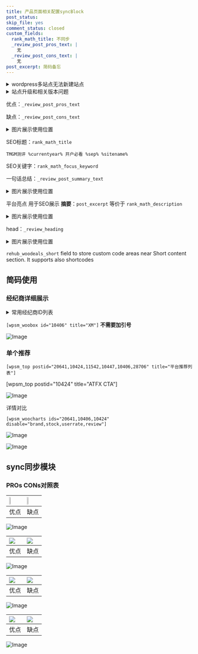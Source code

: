 ```yaml
---
title: 产品页面相关配置syncBlock
post_status: 
skip_file: yes
comment_status: closed
custom_fields:
  rank_math_title: 不同步
  _review_post_pros_text: |
    无
  _review_post_cons_text: |
    无
post_excerpt: 简码备忘
---
```

<details><summary>wordpress多站点无法新建站点</summary>

<li>和报错需要清理cookies一样的原因</li>
<li>wp-config.php里面<code>define( 'SUBDOMAIN_INSTALL', false );//子域名安装</code></li>
<li>新建子站点是用<code>define( 'SUBDOMAIN_INSTALL', true);//子域名安装</code> 完成以后，改成<code>false</code></li>
</details>

<details><summary>站点升级和相关版本问题</summary>

<p>wordpress：5.9.9
woocommerce：7.5.1
出现问题的地方：主题选项里面>><strong>Product layout >>compact style</strong></p>
<p>如何出现没有用过的字段 导致无法保存。先导出配置 然后进行修改，后面再次恢复即可。</p>
<p>出现部分字段无法显示时，需要返回默认布局后，对产品进行保存就好了。</p>
<p></p>
</details>

优点：`_review_post_pros_text`

缺点：`_review_post_cons_text`

<details><summary>图片展示使用位置</summary>

<img src="https://prod-files-secure.s3.us-west-2.amazonaws.com/39ed1227-6d7d-4570-be36-9ccd4a2c4241/f51d3d83-55d4-4bdf-9604-f37ec77ab556/Untitled.png?X-Amz-Algorithm=AWS4-HMAC-SHA256&X-Amz-Content-Sha256=UNSIGNED-PAYLOAD&X-Amz-Credential=ASIAZI2LB466ZFBUW222%2F20250323%2Fus-west-2%2Fs3%2Faws4_request&X-Amz-Date=20250323T165517Z&X-Amz-Expires=3600&X-Amz-Security-Token=IQoJb3JpZ2luX2VjEIH%2F%2F%2F%2F%2F%2F%2F%2F%2F%2FwEaCXVzLXdlc3QtMiJGMEQCIBb18TG8NGftihEQXrwjm9CC%2Fm7s6X4852icl568CoqCAiB%2F2pMZmDy8mc8Sxg9stI%2F3owmhp4jCFnh4r7RRQTZTXSqIBAjZ%2F%2F%2F%2F%2F%2F%2F%2F%2F%2F8BEAAaDDYzNzQyMzE4MzgwNSIMiUHqxdi7liBixLnLKtwDe1EcKEfyQRDlCN11357EcYvRduzrwbTFEgpoSamB6ebWO%2BJ8Pn9oRhui9l4nge4rh8fUv268x9%2BzAaH57J7UXqeRDuWE%2FGlBx3MgFtom2S4RNTsmlnpSiwbEWeBewgFC0mB5IculCzn0QJ7TGdGSQtG8YzetTAAHaJJ04xMsCwwhoSpiP8AsKkp%2Bn3PKJVy6Ss1Vowdte8xeHJ1MxZT7sZzIib%2Bi0IIWG9RrdF%2BmJ06mCMMK64TQUa3PRvY6d2EpTJUuC%2Bwpww3t5LXZV0yAVEfo7gKZwvGggfOH2y0%2F6lw6g8afzQ3fhYzYIS8gBytQ2YMO8oE75zqzzQTyI7XHvNLbMMUQ96u3bqT1%2BDGuxz3w5XyH9dvxGzu6tjVGZfaGZUV3%2BWazaNS3Mu5C8OIt8%2FIaaXCF72RBEtGQSBO%2FRjZ9n7k5e%2BbKAjsFDOgCCJue1k4%2FfUi6ccQuKxR3SsVsymJKTY8wFr%2BVuq34RqPNTmPTGJE%2FTeoHsDYsgoJDZjRUZbGQnNWLO8uhHW9rRM7NzkBO8oQV%2FqOMuUanqomSXt9nPLOWA2VpjW9aEfoCUoX5JVYhOIZqraCf%2Frn7Bsfsq4BaVOnyES0f7DSVZrHAVVChBMsAga25t0PaXdkwv%2BmAvwY6pgHHnZeIKQQACw04Z8uLNH%2BDXLPfiSmze5GJTy9qmv%2F4Xm14o4cr9o6TA%2FpL3HExDpCPhLzAJDPWrMEqVQnfxQoymyWw%2FWCPgGbybY1CZrmNeL%2BReYs%2Fl6p3dinB5NW2Vt0qDg4AWqt4AJVfwrtp0eUejPHDH%2BIJMN482TIOOm00Xc9LOHH30O8rSI0AY1bFCFjcj1AStqJArb%2FSlw6DTcpv7OxA8VNU&X-Amz-Signature=ace428c79ff08abbe518c1d1864b9994f3758b56cca5ba1541156a023980fcdb&X-Amz-SignedHeaders=host&x-id=GetObject" alt="Image">
</details>

SEO标题：`rank_math_title`

`TMGM测评 %currentyear% 开户必看 %sep% %sitename%`

SEO关键字：`rank_math_focus_keyword`

一句话总结：`_review_post_summary_text`

<details><summary>图片展示使用位置</summary>

<img src="https://prod-files-secure.s3.us-west-2.amazonaws.com/39ed1227-6d7d-4570-be36-9ccd4a2c4241/4b96a922-296c-4f4e-8630-d1c870cbce01/Untitled.png?X-Amz-Algorithm=AWS4-HMAC-SHA256&X-Amz-Content-Sha256=UNSIGNED-PAYLOAD&X-Amz-Credential=ASIAZI2LB466WJ5B7ANC%2F20250323%2Fus-west-2%2Fs3%2Faws4_request&X-Amz-Date=20250323T165517Z&X-Amz-Expires=3600&X-Amz-Security-Token=IQoJb3JpZ2luX2VjEHsaCXVzLXdlc3QtMiJHMEUCIQDhwdadd9tz1Sk2K%2FcJlzLKicXuQ3vdBMEhnJWwM8UPDQIgCr5ydAX26pbPEvgFzn16gcz0ZMws%2F94Hgt8S%2B488ls8qiAQI1P%2F%2F%2F%2F%2F%2F%2F%2F%2F%2FARAAGgw2Mzc0MjMxODM4MDUiDHixgZ24Te0mLT%2B3jircA6Xb%2FF50ABmI0V9b85YIAGZIxj%2FYK4Ow2RrQkV5O3xPu04vghplsGkByc3Lf9fgQLahnGiELRTIhGdGo2eLTGiXRIc4wRuwr8LtQ2g5Shsax2S3BQwENw3l1NLh7Mjd5ffj6YoN4YMbYx4ANO0nlQtiLjRZDqFFR7cvh8BPqbT7ZEjO8f9Q1ZSXp5MQCKXccw%2BwZIHS4OfHFmzEkeGfR5Yu%2BXqUvAWW6xQ0Q3E%2Fn3oQcnfoYz2xnh1LczighPoe1hb%2BgtF4KWGgE6DhGizAQGPFcsnvI8kATXaevOnX1aZdQ50I29XUSQU7cMpEaNuItnZT5cEuNBkn07nsIsjJBU%2BawXZEG6vJv8psuKePXG9ryPMRxAP55yx607v0UFIDNlbJ%2FWqGkbBueXfCpLIEW%2BMzqLnu71cn%2BiM7mc3EIzJDiBQXIqFhKmkU%2FZJ9AQU%2BTaWfL6bS%2FjIIOBSBauCh%2FOvuSscy%2BSwjL%2BhpLe1k6JhWBDAGZF57zdur1zkgvJpUNxa8f6P0QkycdEkE3vWedtGzdBLnis13ogqd934Ap84tyR%2B%2B%2FH5jKIFnR4Z%2Ffz65RjlspkI3NUKwYKe8q3CAuJbC7%2Bmuq1V88JsflzvfBEys4C3q0LOahCSxOcO%2B5MIHW%2F74GOqUBgyC9Cs9WbbHYTUd4y7P8c1DN%2BdO47dB1B0xpoSJi%2FV60WoBjqSxdko1QJ8lnQRr9LVPJ2RcjjJU4r2FkwBWmfU7ICpj36mwElmJ%2B3dkCpdACV%2BbtoLYr57CJyFYi0EWJTdgtwEUqywxe8HaAJT%2BEmFeR%2FY4MGWzZjBNcG%2BEuwnjdTB90PTakx%2BNq%2BLjeMtkwa9cvH7LDut26ZbbtEOWk9THuZp9I&X-Amz-Signature=b1d4b94bb4e42dd0381647277eb6c160d461506d32da779f50d76d74af2c4856&X-Amz-SignedHeaders=host&x-id=GetObject" alt="Image">
</details>

平台亮点 用于SEO展示 **摘要**：`post_excerpt`  等价于 `rank_math_description`

<details><summary>图片展示使用位置</summary>

<img src="https://prod-files-secure.s3.us-west-2.amazonaws.com/39ed1227-6d7d-4570-be36-9ccd4a2c4241/1ee11f63-b60a-4dfe-a7a7-d58ff23b5d88/Untitled.png?X-Amz-Algorithm=AWS4-HMAC-SHA256&X-Amz-Content-Sha256=UNSIGNED-PAYLOAD&X-Amz-Credential=ASIAZI2LB4665NFPJ42W%2F20250323%2Fus-west-2%2Fs3%2Faws4_request&X-Amz-Date=20250323T165518Z&X-Amz-Expires=3600&X-Amz-Security-Token=IQoJb3JpZ2luX2VjEIH%2F%2F%2F%2F%2F%2F%2F%2F%2F%2FwEaCXVzLXdlc3QtMiJIMEYCIQC%2BYYBm10pLMXAKuhYKXayvMXtDJ0IezedVTMZ%2F4RgXdgIhANDigcX14YV8Dud5KgvOUtdPmuWM6oZlBjfudqpHZ54YKogECNr%2F%2F%2F%2F%2F%2F%2F%2F%2F%2FwEQABoMNjM3NDIzMTgzODA1IgxIO%2FIHXacbndv3GFgq3AMDzZANvzJBspd2a2D7QipTO51VhzI%2FXYMp114cNT39WEvY4SafcllSGp3BWqK49PcLyacxX5JbTOYA8111S%2F%2FBYYTDayvZLZgc8KcDnkjBx4dJF7MXzm3XPFygCx%2FudCwlILs%2BkPI2fiIZYA%2Fnkr1935iZ7gwiLmlHlSbrTDAEVdR2utzdfL%2BKWwsZrUjuwXY5cnfnV5nPkOLDfvVWMQpXldqDdtPR%2BZON7BjnBt%2FMm7opBwanUVYtbMnZvYxldNUwozeBVfZm0Kd7o%2BgjuTbZl1tFEbRXeL%2BUTjNGVJeS8Y8bw9TWl8nyy1jalY4Sqb02xqMGiYYpW02blZ5JWQEvTkXgkRSNS1kGgM8jL1xUl98qYZq%2FR3xfITeGwMwRsvfoA8SObcxAXMSYumW%2BDpHw68Ga4EqyXXadYQzUGGeyAL%2FB2U5YHKmePsNBX3uc7wJCpB6Z73DrvGgul9zTUstmapOgRWXeyqd24Zq%2FHFZHYMi8utnngJhK4p0PhBd%2F6sgkOAOZiRzAc2KrNDH2XMdtUmU0kFB6h0k9DMEw04ewTb%2BIHarPZJj6Ozhfy1e4noLSBzmRE214aVXajnsUnLyXPCkUjOIHqRZ1%2F4kGhU4E5MsiTUwnbV7374CQcTCw7IC%2FBjqkAcK8Ym5e8To4e%2FdTEv4L8YQ%2BsPTghEXoBwGpA3JlyhI6BiH%2BmAc%2B52uh2bYo5G3%2FaQKp47XEv%2Bquyd3diam3WLcAUwQG2DLJbKWYbVs2DF%2BukgIjwGSA7ZIR2cK6QNuwF5F81LBFzFhdTv66oCc3%2FU8unrdmRlJzMsKG2DLY7lok1%2F5yJd2hFxWYnYcrvNrShqPxOuVb1gHDnyr3%2F6W5lcAHxN0W&X-Amz-Signature=2f5392f368986f22e3888c8fe96fb6c284b1a30a5cecd78177bef710797f75d6&X-Amz-SignedHeaders=host&x-id=GetObject" alt="Image">
<img src="https://prod-files-secure.s3.us-west-2.amazonaws.com/39ed1227-6d7d-4570-be36-9ccd4a2c4241/ad4118b5-78d8-4fbe-801e-3b29b5d99c01/Untitled.png?X-Amz-Algorithm=AWS4-HMAC-SHA256&X-Amz-Content-Sha256=UNSIGNED-PAYLOAD&X-Amz-Credential=ASIAZI2LB4665NFPJ42W%2F20250323%2Fus-west-2%2Fs3%2Faws4_request&X-Amz-Date=20250323T165518Z&X-Amz-Expires=3600&X-Amz-Security-Token=IQoJb3JpZ2luX2VjEIH%2F%2F%2F%2F%2F%2F%2F%2F%2F%2FwEaCXVzLXdlc3QtMiJIMEYCIQC%2BYYBm10pLMXAKuhYKXayvMXtDJ0IezedVTMZ%2F4RgXdgIhANDigcX14YV8Dud5KgvOUtdPmuWM6oZlBjfudqpHZ54YKogECNr%2F%2F%2F%2F%2F%2F%2F%2F%2F%2FwEQABoMNjM3NDIzMTgzODA1IgxIO%2FIHXacbndv3GFgq3AMDzZANvzJBspd2a2D7QipTO51VhzI%2FXYMp114cNT39WEvY4SafcllSGp3BWqK49PcLyacxX5JbTOYA8111S%2F%2FBYYTDayvZLZgc8KcDnkjBx4dJF7MXzm3XPFygCx%2FudCwlILs%2BkPI2fiIZYA%2Fnkr1935iZ7gwiLmlHlSbrTDAEVdR2utzdfL%2BKWwsZrUjuwXY5cnfnV5nPkOLDfvVWMQpXldqDdtPR%2BZON7BjnBt%2FMm7opBwanUVYtbMnZvYxldNUwozeBVfZm0Kd7o%2BgjuTbZl1tFEbRXeL%2BUTjNGVJeS8Y8bw9TWl8nyy1jalY4Sqb02xqMGiYYpW02blZ5JWQEvTkXgkRSNS1kGgM8jL1xUl98qYZq%2FR3xfITeGwMwRsvfoA8SObcxAXMSYumW%2BDpHw68Ga4EqyXXadYQzUGGeyAL%2FB2U5YHKmePsNBX3uc7wJCpB6Z73DrvGgul9zTUstmapOgRWXeyqd24Zq%2FHFZHYMi8utnngJhK4p0PhBd%2F6sgkOAOZiRzAc2KrNDH2XMdtUmU0kFB6h0k9DMEw04ewTb%2BIHarPZJj6Ozhfy1e4noLSBzmRE214aVXajnsUnLyXPCkUjOIHqRZ1%2F4kGhU4E5MsiTUwnbV7374CQcTCw7IC%2FBjqkAcK8Ym5e8To4e%2FdTEv4L8YQ%2BsPTghEXoBwGpA3JlyhI6BiH%2BmAc%2B52uh2bYo5G3%2FaQKp47XEv%2Bquyd3diam3WLcAUwQG2DLJbKWYbVs2DF%2BukgIjwGSA7ZIR2cK6QNuwF5F81LBFzFhdTv66oCc3%2FU8unrdmRlJzMsKG2DLY7lok1%2F5yJd2hFxWYnYcrvNrShqPxOuVb1gHDnyr3%2F6W5lcAHxN0W&X-Amz-Signature=a5eb80ac5ed157c449f0c1c9411cc2f668ed6f9d94316693275aa643097ac486&X-Amz-SignedHeaders=host&x-id=GetObject" alt="Image">
<img src="https://prod-files-secure.s3.us-west-2.amazonaws.com/39ed1227-6d7d-4570-be36-9ccd4a2c4241/a38cf7c9-a79c-4b64-9e94-13589fe0758b/Untitled.png?X-Amz-Algorithm=AWS4-HMAC-SHA256&X-Amz-Content-Sha256=UNSIGNED-PAYLOAD&X-Amz-Credential=ASIAZI2LB4665NFPJ42W%2F20250323%2Fus-west-2%2Fs3%2Faws4_request&X-Amz-Date=20250323T165518Z&X-Amz-Expires=3600&X-Amz-Security-Token=IQoJb3JpZ2luX2VjEIH%2F%2F%2F%2F%2F%2F%2F%2F%2F%2FwEaCXVzLXdlc3QtMiJIMEYCIQC%2BYYBm10pLMXAKuhYKXayvMXtDJ0IezedVTMZ%2F4RgXdgIhANDigcX14YV8Dud5KgvOUtdPmuWM6oZlBjfudqpHZ54YKogECNr%2F%2F%2F%2F%2F%2F%2F%2F%2F%2FwEQABoMNjM3NDIzMTgzODA1IgxIO%2FIHXacbndv3GFgq3AMDzZANvzJBspd2a2D7QipTO51VhzI%2FXYMp114cNT39WEvY4SafcllSGp3BWqK49PcLyacxX5JbTOYA8111S%2F%2FBYYTDayvZLZgc8KcDnkjBx4dJF7MXzm3XPFygCx%2FudCwlILs%2BkPI2fiIZYA%2Fnkr1935iZ7gwiLmlHlSbrTDAEVdR2utzdfL%2BKWwsZrUjuwXY5cnfnV5nPkOLDfvVWMQpXldqDdtPR%2BZON7BjnBt%2FMm7opBwanUVYtbMnZvYxldNUwozeBVfZm0Kd7o%2BgjuTbZl1tFEbRXeL%2BUTjNGVJeS8Y8bw9TWl8nyy1jalY4Sqb02xqMGiYYpW02blZ5JWQEvTkXgkRSNS1kGgM8jL1xUl98qYZq%2FR3xfITeGwMwRsvfoA8SObcxAXMSYumW%2BDpHw68Ga4EqyXXadYQzUGGeyAL%2FB2U5YHKmePsNBX3uc7wJCpB6Z73DrvGgul9zTUstmapOgRWXeyqd24Zq%2FHFZHYMi8utnngJhK4p0PhBd%2F6sgkOAOZiRzAc2KrNDH2XMdtUmU0kFB6h0k9DMEw04ewTb%2BIHarPZJj6Ozhfy1e4noLSBzmRE214aVXajnsUnLyXPCkUjOIHqRZ1%2F4kGhU4E5MsiTUwnbV7374CQcTCw7IC%2FBjqkAcK8Ym5e8To4e%2FdTEv4L8YQ%2BsPTghEXoBwGpA3JlyhI6BiH%2BmAc%2B52uh2bYo5G3%2FaQKp47XEv%2Bquyd3diam3WLcAUwQG2DLJbKWYbVs2DF%2BukgIjwGSA7ZIR2cK6QNuwF5F81LBFzFhdTv66oCc3%2FU8unrdmRlJzMsKG2DLY7lok1%2F5yJd2hFxWYnYcrvNrShqPxOuVb1gHDnyr3%2F6W5lcAHxN0W&X-Amz-Signature=758a04b3ed9ab58b0e9c56057223dc54622501b049478d966b0bab0caa3c54ec&X-Amz-SignedHeaders=host&x-id=GetObject" alt="Image">
<img src="https://prod-files-secure.s3.us-west-2.amazonaws.com/39ed1227-6d7d-4570-be36-9ccd4a2c4241/7da6fc1e-d2ac-42ae-8c75-cb5749aa18f6/Untitled.png?X-Amz-Algorithm=AWS4-HMAC-SHA256&X-Amz-Content-Sha256=UNSIGNED-PAYLOAD&X-Amz-Credential=ASIAZI2LB4665NFPJ42W%2F20250323%2Fus-west-2%2Fs3%2Faws4_request&X-Amz-Date=20250323T165518Z&X-Amz-Expires=3600&X-Amz-Security-Token=IQoJb3JpZ2luX2VjEIH%2F%2F%2F%2F%2F%2F%2F%2F%2F%2FwEaCXVzLXdlc3QtMiJIMEYCIQC%2BYYBm10pLMXAKuhYKXayvMXtDJ0IezedVTMZ%2F4RgXdgIhANDigcX14YV8Dud5KgvOUtdPmuWM6oZlBjfudqpHZ54YKogECNr%2F%2F%2F%2F%2F%2F%2F%2F%2F%2FwEQABoMNjM3NDIzMTgzODA1IgxIO%2FIHXacbndv3GFgq3AMDzZANvzJBspd2a2D7QipTO51VhzI%2FXYMp114cNT39WEvY4SafcllSGp3BWqK49PcLyacxX5JbTOYA8111S%2F%2FBYYTDayvZLZgc8KcDnkjBx4dJF7MXzm3XPFygCx%2FudCwlILs%2BkPI2fiIZYA%2Fnkr1935iZ7gwiLmlHlSbrTDAEVdR2utzdfL%2BKWwsZrUjuwXY5cnfnV5nPkOLDfvVWMQpXldqDdtPR%2BZON7BjnBt%2FMm7opBwanUVYtbMnZvYxldNUwozeBVfZm0Kd7o%2BgjuTbZl1tFEbRXeL%2BUTjNGVJeS8Y8bw9TWl8nyy1jalY4Sqb02xqMGiYYpW02blZ5JWQEvTkXgkRSNS1kGgM8jL1xUl98qYZq%2FR3xfITeGwMwRsvfoA8SObcxAXMSYumW%2BDpHw68Ga4EqyXXadYQzUGGeyAL%2FB2U5YHKmePsNBX3uc7wJCpB6Z73DrvGgul9zTUstmapOgRWXeyqd24Zq%2FHFZHYMi8utnngJhK4p0PhBd%2F6sgkOAOZiRzAc2KrNDH2XMdtUmU0kFB6h0k9DMEw04ewTb%2BIHarPZJj6Ozhfy1e4noLSBzmRE214aVXajnsUnLyXPCkUjOIHqRZ1%2F4kGhU4E5MsiTUwnbV7374CQcTCw7IC%2FBjqkAcK8Ym5e8To4e%2FdTEv4L8YQ%2BsPTghEXoBwGpA3JlyhI6BiH%2BmAc%2B52uh2bYo5G3%2FaQKp47XEv%2Bquyd3diam3WLcAUwQG2DLJbKWYbVs2DF%2BukgIjwGSA7ZIR2cK6QNuwF5F81LBFzFhdTv66oCc3%2FU8unrdmRlJzMsKG2DLY7lok1%2F5yJd2hFxWYnYcrvNrShqPxOuVb1gHDnyr3%2F6W5lcAHxN0W&X-Amz-Signature=6310404035881a66554cb0e294d4d72bf5d1170be40e0716ce34fdd52a8fa66c&X-Amz-SignedHeaders=host&x-id=GetObject" alt="Image">
<img src="https://prod-files-secure.s3.us-west-2.amazonaws.com/39ed1227-6d7d-4570-be36-9ccd4a2c4241/7e97f40a-eaee-47f5-b2f9-475f96808fa7/Untitled.png?X-Amz-Algorithm=AWS4-HMAC-SHA256&X-Amz-Content-Sha256=UNSIGNED-PAYLOAD&X-Amz-Credential=ASIAZI2LB4665NFPJ42W%2F20250323%2Fus-west-2%2Fs3%2Faws4_request&X-Amz-Date=20250323T165518Z&X-Amz-Expires=3600&X-Amz-Security-Token=IQoJb3JpZ2luX2VjEIH%2F%2F%2F%2F%2F%2F%2F%2F%2F%2FwEaCXVzLXdlc3QtMiJIMEYCIQC%2BYYBm10pLMXAKuhYKXayvMXtDJ0IezedVTMZ%2F4RgXdgIhANDigcX14YV8Dud5KgvOUtdPmuWM6oZlBjfudqpHZ54YKogECNr%2F%2F%2F%2F%2F%2F%2F%2F%2F%2FwEQABoMNjM3NDIzMTgzODA1IgxIO%2FIHXacbndv3GFgq3AMDzZANvzJBspd2a2D7QipTO51VhzI%2FXYMp114cNT39WEvY4SafcllSGp3BWqK49PcLyacxX5JbTOYA8111S%2F%2FBYYTDayvZLZgc8KcDnkjBx4dJF7MXzm3XPFygCx%2FudCwlILs%2BkPI2fiIZYA%2Fnkr1935iZ7gwiLmlHlSbrTDAEVdR2utzdfL%2BKWwsZrUjuwXY5cnfnV5nPkOLDfvVWMQpXldqDdtPR%2BZON7BjnBt%2FMm7opBwanUVYtbMnZvYxldNUwozeBVfZm0Kd7o%2BgjuTbZl1tFEbRXeL%2BUTjNGVJeS8Y8bw9TWl8nyy1jalY4Sqb02xqMGiYYpW02blZ5JWQEvTkXgkRSNS1kGgM8jL1xUl98qYZq%2FR3xfITeGwMwRsvfoA8SObcxAXMSYumW%2BDpHw68Ga4EqyXXadYQzUGGeyAL%2FB2U5YHKmePsNBX3uc7wJCpB6Z73DrvGgul9zTUstmapOgRWXeyqd24Zq%2FHFZHYMi8utnngJhK4p0PhBd%2F6sgkOAOZiRzAc2KrNDH2XMdtUmU0kFB6h0k9DMEw04ewTb%2BIHarPZJj6Ozhfy1e4noLSBzmRE214aVXajnsUnLyXPCkUjOIHqRZ1%2F4kGhU4E5MsiTUwnbV7374CQcTCw7IC%2FBjqkAcK8Ym5e8To4e%2FdTEv4L8YQ%2BsPTghEXoBwGpA3JlyhI6BiH%2BmAc%2B52uh2bYo5G3%2FaQKp47XEv%2Bquyd3diam3WLcAUwQG2DLJbKWYbVs2DF%2BukgIjwGSA7ZIR2cK6QNuwF5F81LBFzFhdTv66oCc3%2FU8unrdmRlJzMsKG2DLY7lok1%2F5yJd2hFxWYnYcrvNrShqPxOuVb1gHDnyr3%2F6W5lcAHxN0W&X-Amz-Signature=d70d50375ee4f722ec71cb4254027848c758005a65e9c8f619778a47b2b6d044&X-Amz-SignedHeaders=host&x-id=GetObject" alt="Image">
</details>

head：`_review_heading`

<details><summary>图片展示使用位置</summary>

<img src="https://prod-files-secure.s3.us-west-2.amazonaws.com/39ed1227-6d7d-4570-be36-9ccd4a2c4241/3a4650ad-9887-415c-889a-edd51fa54f27/Untitled.png?X-Amz-Algorithm=AWS4-HMAC-SHA256&X-Amz-Content-Sha256=UNSIGNED-PAYLOAD&X-Amz-Credential=ASIAZI2LB46656NWIDDC%2F20250323%2Fus-west-2%2Fs3%2Faws4_request&X-Amz-Date=20250323T165518Z&X-Amz-Expires=3600&X-Amz-Security-Token=IQoJb3JpZ2luX2VjEIH%2F%2F%2F%2F%2F%2F%2F%2F%2F%2FwEaCXVzLXdlc3QtMiJGMEQCIFdjf%2B1%2B9o0Uayn2WF5JnqCgH7%2FOADROK49rBbA6sUzLAiB5HU9bvqYqz2DQeM3w9RuraAqh2rXgoeabwjKe9y8xBSqIBAjZ%2F%2F%2F%2F%2F%2F%2F%2F%2F%2F8BEAAaDDYzNzQyMzE4MzgwNSIM8itDSKWVe48Xj%2FI8KtwDIntcp1X5IcPF5BlYm195j91jO3xbzx0q3dOyW7QnCznSaNy9WpJdcdU43d7KJhKAFkbGXnSytQWviICAz43uHRhjeifQco%2FD%2FBWq9Ur%2FZ8eEm3P3aBTfbWoZujB4FCMVe%2FGaVuuR5lvjaaZWzE8jCY2wJeT4BR7dz1WEcd4RnVSfrOm2fy9ut0wQPSis28EzFFKtLQrxpQdT9GLqOoMj3iLV520uYtNTJ99U71mG%2FNpg4RmXalt%2B9ynK8mGUaZxAe1E1nDJmNANk9blZAP26Qx3oQKQWmlXHJJ7MI9Z5RZ5K58PPnIcsHLxF9p9I6NNPhTWzJHTQ6gS6n13rqktl1vlsh49DqTzjL5hyj0c%2FCE8RUb6j7mausNSJvH7Sj2d%2BHHErv2g5wbQoo500gBcic9bTkfnrgSML%2FThQ95fkjZTCIO2Y4QfWy1r5N8n5YyfTKdOV7d8U2PZhoY7kKRvbzuRDrRJ4E49G9QPNp3040Lzy94muRBGZ9Iy1uvoov2KSIiQFpwiqmA0mOl62%2F7yH4aOTQMQBp7eCrzXw%2FcZDPPMcSNIl0aJN2HWHZzEkTDXWj5TG%2FkxZAzZfAswqt8vcYhVXOhRqQ8N%2BmhpBVGJsgga8Qd0Bqk9o5hX%2Bwrswr%2BqAvwY6pgF4tJas52SWgSteUrvIOw%2BbKyAgzn%2FqVTguyEIXYQ6qRXKEmtvRH%2BckSguPxs7gX0eoW9RFls37Joqv8QIvEYLeaV7MBaOx47TQtep7fFSD4Wp65PjeocrZ%2BLhRGKbqaksyL4Tpccn19JB6GcrBnrgdYvUbaSahwSZfiYZrUYvAaR0Gmx%2Bark4hDfGccqjGFILCLd10nLz%2FYUWM7KpTdY9YIJn8av2c&X-Amz-Signature=3b6926ce12d880efbc45ca4aad01ef9e51aca4537be82e0199a5482d70c1de04&X-Amz-SignedHeaders=host&x-id=GetObject" alt="Image">
</details>

`rehub_woodeals_short`	field to store custom code areas near Short content section. It supports also shortcodes



## 简码使用

### 经纪商详细展示

<details><summary>常用经纪商ID列表</summary>

<pre><code class="php">嘉盛 ===> 20641  [wpsm_woobox id="20641" title="嘉盛"]
易信easymarkets ===> 11542  [wpsm_woobox id="11542" title="易信easymarkets"]
ATFX外汇 ===> 10424  [wpsm_woobox id="10424" title="ATFX"]
XM ===> 10406  [wpsm_woobox id="10406" title="XM"]
TMGM ===> 29622  [wpsm_woobox id="29622" title="TMGM"]
HYCM ===> 10447  [wpsm_woobox id="10447" title="HYCM"]
fpmarkets澳福外汇 ===> 20639  [wpsm_woobox id="20639" title="fpmarkets澳福外汇"]</code></pre>
</details>

`[wpsm_woobox id="10406" title="XM"]` **不需要加引号**

![Image](https://prod-files-secure.s3.us-west-2.amazonaws.com/39ed1227-6d7d-4570-be36-9ccd4a2c4241/4f898f9d-0fa7-4e43-acd3-ac6bc7be575a/Untitled.png?X-Amz-Algorithm=AWS4-HMAC-SHA256&X-Amz-Content-Sha256=UNSIGNED-PAYLOAD&X-Amz-Credential=ASIAZI2LB466XQ2W5BRJ%2F20250323%2Fus-west-2%2Fs3%2Faws4_request&X-Amz-Date=20250323T165516Z&X-Amz-Expires=3600&X-Amz-Security-Token=IQoJb3JpZ2luX2VjEID%2F%2F%2F%2F%2F%2F%2F%2F%2F%2FwEaCXVzLXdlc3QtMiJGMEQCIBlDmguAse60PCNytUOb25kbxBMSMO7oplStkU%2BIi4CAAiBUW0WO1UDHBErwnjdeAw0Zk6bX6AY6wrzpFSlvO8%2Bb%2FCqIBAjZ%2F%2F%2F%2F%2F%2F%2F%2F%2F%2F8BEAAaDDYzNzQyMzE4MzgwNSIM8Eff15uC9wAtSV28KtwDWxv4f7dSZkqFiQ6iaSYXmOfDZNflZr9v7OEYUE6Hh0RU2CuHBAlFRZmWgx1I8Xk%2FR30BYg7C3RBqN2hi9rt5zu5h2MdtKSo1eLuI7IGZ1bWlwL7TWgdVlCdwRGayFZK7AD06XObzpG0N43fYaquaU1%2FknQui0cjOwCMoEepZeOCtbHH0RgH7a1YBhn2%2BmuNPLqCsBZqycya8haFfbT0EN0pSYDeCKInDaLMY3I1e%2FWgx4%2BDpGyosC2jomrqUUjdkX36%2Bn5FyOtbgRgD5nWr3D%2F4YaFQOAokZ%2FeTiWgeyTuJuoW5a%2FdH%2BuW9Xzehjmcj4rdcQZh5PNCC7hXuwNG1IfF0Y6te4LSTu8LJwBrKVoTfst2%2BheFHhp%2FgMHpQ0G%2BzJ%2FTmCOxnYiGLHmShgCbpN7ZzoCOVpSVQnXGAD80DLOknhKyNVnYu8YLVaJx1kCqWc2imVeXlRqS0ZjdRQBP9aEnkwNMQ9Obb3a8VEKldvfBw82xNd2GYTxrcotzqJd5M%2FtbPBfggs7rK1hNfLfy1F%2FmdwNzJhi4Eu%2Bb8w%2BFL0rXIEsbUH%2FxWudANdIBQkBpaC%2FtyXvWmJdS696u7qgVcRIAebTTtnfhuTIed9N8aVd5hvDPbdOW3U4rn3Bf0whOeAvwY6pgGjOn80VmOEz3VROg9WUIZgFpfsdzweNuwDqCChQRKXA3x73mHx7%2FGreLNsupjSnkUnS5nB4O7dZ2QQAj58d%2Fy5wueYNXFeyPQ4lKB%2FoanLNh8Mgg8%2BeeKqsQdGa0zlNMobWVj3IW%2FxLLV4ZWrUCFHvdVnmSpLmjob5Lnff2zUeybTzF0k55d17o65crj33A4Lw8Ojv4L2Lw4NJEOvluYcbCQdWVz59&X-Amz-Signature=3d54266dadf21be6d0f66460e0397ba6f5140ba3fe9dcfa51aa9f3fd9102d3e4&X-Amz-SignedHeaders=host&x-id=GetObject)

### 单个推荐
`[wpsm_top postid="20641,10424,11542,10447,10406,28706" title="平台推荐列表"]`

[wpsm_top postid="10424" title="ATFX CTA"]

![Image](https://prod-files-secure.s3.us-west-2.amazonaws.com/39ed1227-6d7d-4570-be36-9ccd4a2c4241/5ac620dc-51a8-48b6-b55d-91f47299193c/Untitled.png?X-Amz-Algorithm=AWS4-HMAC-SHA256&X-Amz-Content-Sha256=UNSIGNED-PAYLOAD&X-Amz-Credential=ASIAZI2LB466XQ2W5BRJ%2F20250323%2Fus-west-2%2Fs3%2Faws4_request&X-Amz-Date=20250323T165516Z&X-Amz-Expires=3600&X-Amz-Security-Token=IQoJb3JpZ2luX2VjEID%2F%2F%2F%2F%2F%2F%2F%2F%2F%2FwEaCXVzLXdlc3QtMiJGMEQCIBlDmguAse60PCNytUOb25kbxBMSMO7oplStkU%2BIi4CAAiBUW0WO1UDHBErwnjdeAw0Zk6bX6AY6wrzpFSlvO8%2Bb%2FCqIBAjZ%2F%2F%2F%2F%2F%2F%2F%2F%2F%2F8BEAAaDDYzNzQyMzE4MzgwNSIM8Eff15uC9wAtSV28KtwDWxv4f7dSZkqFiQ6iaSYXmOfDZNflZr9v7OEYUE6Hh0RU2CuHBAlFRZmWgx1I8Xk%2FR30BYg7C3RBqN2hi9rt5zu5h2MdtKSo1eLuI7IGZ1bWlwL7TWgdVlCdwRGayFZK7AD06XObzpG0N43fYaquaU1%2FknQui0cjOwCMoEepZeOCtbHH0RgH7a1YBhn2%2BmuNPLqCsBZqycya8haFfbT0EN0pSYDeCKInDaLMY3I1e%2FWgx4%2BDpGyosC2jomrqUUjdkX36%2Bn5FyOtbgRgD5nWr3D%2F4YaFQOAokZ%2FeTiWgeyTuJuoW5a%2FdH%2BuW9Xzehjmcj4rdcQZh5PNCC7hXuwNG1IfF0Y6te4LSTu8LJwBrKVoTfst2%2BheFHhp%2FgMHpQ0G%2BzJ%2FTmCOxnYiGLHmShgCbpN7ZzoCOVpSVQnXGAD80DLOknhKyNVnYu8YLVaJx1kCqWc2imVeXlRqS0ZjdRQBP9aEnkwNMQ9Obb3a8VEKldvfBw82xNd2GYTxrcotzqJd5M%2FtbPBfggs7rK1hNfLfy1F%2FmdwNzJhi4Eu%2Bb8w%2BFL0rXIEsbUH%2FxWudANdIBQkBpaC%2FtyXvWmJdS696u7qgVcRIAebTTtnfhuTIed9N8aVd5hvDPbdOW3U4rn3Bf0whOeAvwY6pgGjOn80VmOEz3VROg9WUIZgFpfsdzweNuwDqCChQRKXA3x73mHx7%2FGreLNsupjSnkUnS5nB4O7dZ2QQAj58d%2Fy5wueYNXFeyPQ4lKB%2FoanLNh8Mgg8%2BeeKqsQdGa0zlNMobWVj3IW%2FxLLV4ZWrUCFHvdVnmSpLmjob5Lnff2zUeybTzF0k55d17o65crj33A4Lw8Ojv4L2Lw4NJEOvluYcbCQdWVz59&X-Amz-Signature=affe2a7d46c0d330e3af45f10c4ac6acff0ff18079f83349e74abbd921db6876&X-Amz-SignedHeaders=host&x-id=GetObject)

详情对比

`[wpsm_woocharts ids="20641,10406,10424" disable="brand,stock,userrate,review"]`

![Image](https://prod-files-secure.s3.us-west-2.amazonaws.com/39ed1227-6d7d-4570-be36-9ccd4a2c4241/bf3ba45f-b9f3-4295-8aef-b4a495fd25f4/Untitled.png?X-Amz-Algorithm=AWS4-HMAC-SHA256&X-Amz-Content-Sha256=UNSIGNED-PAYLOAD&X-Amz-Credential=ASIAZI2LB466XQ2W5BRJ%2F20250323%2Fus-west-2%2Fs3%2Faws4_request&X-Amz-Date=20250323T165516Z&X-Amz-Expires=3600&X-Amz-Security-Token=IQoJb3JpZ2luX2VjEID%2F%2F%2F%2F%2F%2F%2F%2F%2F%2FwEaCXVzLXdlc3QtMiJGMEQCIBlDmguAse60PCNytUOb25kbxBMSMO7oplStkU%2BIi4CAAiBUW0WO1UDHBErwnjdeAw0Zk6bX6AY6wrzpFSlvO8%2Bb%2FCqIBAjZ%2F%2F%2F%2F%2F%2F%2F%2F%2F%2F8BEAAaDDYzNzQyMzE4MzgwNSIM8Eff15uC9wAtSV28KtwDWxv4f7dSZkqFiQ6iaSYXmOfDZNflZr9v7OEYUE6Hh0RU2CuHBAlFRZmWgx1I8Xk%2FR30BYg7C3RBqN2hi9rt5zu5h2MdtKSo1eLuI7IGZ1bWlwL7TWgdVlCdwRGayFZK7AD06XObzpG0N43fYaquaU1%2FknQui0cjOwCMoEepZeOCtbHH0RgH7a1YBhn2%2BmuNPLqCsBZqycya8haFfbT0EN0pSYDeCKInDaLMY3I1e%2FWgx4%2BDpGyosC2jomrqUUjdkX36%2Bn5FyOtbgRgD5nWr3D%2F4YaFQOAokZ%2FeTiWgeyTuJuoW5a%2FdH%2BuW9Xzehjmcj4rdcQZh5PNCC7hXuwNG1IfF0Y6te4LSTu8LJwBrKVoTfst2%2BheFHhp%2FgMHpQ0G%2BzJ%2FTmCOxnYiGLHmShgCbpN7ZzoCOVpSVQnXGAD80DLOknhKyNVnYu8YLVaJx1kCqWc2imVeXlRqS0ZjdRQBP9aEnkwNMQ9Obb3a8VEKldvfBw82xNd2GYTxrcotzqJd5M%2FtbPBfggs7rK1hNfLfy1F%2FmdwNzJhi4Eu%2Bb8w%2BFL0rXIEsbUH%2FxWudANdIBQkBpaC%2FtyXvWmJdS696u7qgVcRIAebTTtnfhuTIed9N8aVd5hvDPbdOW3U4rn3Bf0whOeAvwY6pgGjOn80VmOEz3VROg9WUIZgFpfsdzweNuwDqCChQRKXA3x73mHx7%2FGreLNsupjSnkUnS5nB4O7dZ2QQAj58d%2Fy5wueYNXFeyPQ4lKB%2FoanLNh8Mgg8%2BeeKqsQdGa0zlNMobWVj3IW%2FxLLV4ZWrUCFHvdVnmSpLmjob5Lnff2zUeybTzF0k55d17o65crj33A4Lw8Ojv4L2Lw4NJEOvluYcbCQdWVz59&X-Amz-Signature=2c5cb8f1765a36e21e99140eb88e2315980caa878f3e24a9be75e544f1f839c5&X-Amz-SignedHeaders=host&x-id=GetObject)

![Image](https://prod-files-secure.s3.us-west-2.amazonaws.com/39ed1227-6d7d-4570-be36-9ccd4a2c4241/30bc56ef-f383-4b48-9768-2ebc9e436ec0/Untitled.png?X-Amz-Algorithm=AWS4-HMAC-SHA256&X-Amz-Content-Sha256=UNSIGNED-PAYLOAD&X-Amz-Credential=ASIAZI2LB466XQ2W5BRJ%2F20250323%2Fus-west-2%2Fs3%2Faws4_request&X-Amz-Date=20250323T165516Z&X-Amz-Expires=3600&X-Amz-Security-Token=IQoJb3JpZ2luX2VjEID%2F%2F%2F%2F%2F%2F%2F%2F%2F%2FwEaCXVzLXdlc3QtMiJGMEQCIBlDmguAse60PCNytUOb25kbxBMSMO7oplStkU%2BIi4CAAiBUW0WO1UDHBErwnjdeAw0Zk6bX6AY6wrzpFSlvO8%2Bb%2FCqIBAjZ%2F%2F%2F%2F%2F%2F%2F%2F%2F%2F8BEAAaDDYzNzQyMzE4MzgwNSIM8Eff15uC9wAtSV28KtwDWxv4f7dSZkqFiQ6iaSYXmOfDZNflZr9v7OEYUE6Hh0RU2CuHBAlFRZmWgx1I8Xk%2FR30BYg7C3RBqN2hi9rt5zu5h2MdtKSo1eLuI7IGZ1bWlwL7TWgdVlCdwRGayFZK7AD06XObzpG0N43fYaquaU1%2FknQui0cjOwCMoEepZeOCtbHH0RgH7a1YBhn2%2BmuNPLqCsBZqycya8haFfbT0EN0pSYDeCKInDaLMY3I1e%2FWgx4%2BDpGyosC2jomrqUUjdkX36%2Bn5FyOtbgRgD5nWr3D%2F4YaFQOAokZ%2FeTiWgeyTuJuoW5a%2FdH%2BuW9Xzehjmcj4rdcQZh5PNCC7hXuwNG1IfF0Y6te4LSTu8LJwBrKVoTfst2%2BheFHhp%2FgMHpQ0G%2BzJ%2FTmCOxnYiGLHmShgCbpN7ZzoCOVpSVQnXGAD80DLOknhKyNVnYu8YLVaJx1kCqWc2imVeXlRqS0ZjdRQBP9aEnkwNMQ9Obb3a8VEKldvfBw82xNd2GYTxrcotzqJd5M%2FtbPBfggs7rK1hNfLfy1F%2FmdwNzJhi4Eu%2Bb8w%2BFL0rXIEsbUH%2FxWudANdIBQkBpaC%2FtyXvWmJdS696u7qgVcRIAebTTtnfhuTIed9N8aVd5hvDPbdOW3U4rn3Bf0whOeAvwY6pgGjOn80VmOEz3VROg9WUIZgFpfsdzweNuwDqCChQRKXA3x73mHx7%2FGreLNsupjSnkUnS5nB4O7dZ2QQAj58d%2Fy5wueYNXFeyPQ4lKB%2FoanLNh8Mgg8%2BeeKqsQdGa0zlNMobWVj3IW%2FxLLV4ZWrUCFHvdVnmSpLmjob5Lnff2zUeybTzF0k55d17o65crj33A4Lw8Ojv4L2Lw4NJEOvluYcbCQdWVz59&X-Amz-Signature=172026cb00095ba8b23e07fa2fb4fc8691795f257a49e69c6e1db02d3ac12011&X-Amz-SignedHeaders=host&x-id=GetObject)

## sync同步模块

### PROs CONs对照表

| <img src="https://cdn.ifttt.fun/gh/jarlin8/OSS@main/icons/customize/pros.svg" height="auto" width="37.3%"> | <img src="https://cdn.ifttt.fun/gh/jarlin8/OSS@main/icons/customize/cons.svg" height="auto" width="28.8%"> |
| :--- | :--- |
| 优点 | 缺点 |

![Image](https://prod-files-secure.s3.us-west-2.amazonaws.com/39ed1227-6d7d-4570-be36-9ccd4a2c4241/8742b755-dfb5-4004-9a5f-d6e561664bd8/Untitled.png?X-Amz-Algorithm=AWS4-HMAC-SHA256&X-Amz-Content-Sha256=UNSIGNED-PAYLOAD&X-Amz-Credential=ASIAZI2LB466XQ2W5BRJ%2F20250323%2Fus-west-2%2Fs3%2Faws4_request&X-Amz-Date=20250323T165516Z&X-Amz-Expires=3600&X-Amz-Security-Token=IQoJb3JpZ2luX2VjEID%2F%2F%2F%2F%2F%2F%2F%2F%2F%2FwEaCXVzLXdlc3QtMiJGMEQCIBlDmguAse60PCNytUOb25kbxBMSMO7oplStkU%2BIi4CAAiBUW0WO1UDHBErwnjdeAw0Zk6bX6AY6wrzpFSlvO8%2Bb%2FCqIBAjZ%2F%2F%2F%2F%2F%2F%2F%2F%2F%2F8BEAAaDDYzNzQyMzE4MzgwNSIM8Eff15uC9wAtSV28KtwDWxv4f7dSZkqFiQ6iaSYXmOfDZNflZr9v7OEYUE6Hh0RU2CuHBAlFRZmWgx1I8Xk%2FR30BYg7C3RBqN2hi9rt5zu5h2MdtKSo1eLuI7IGZ1bWlwL7TWgdVlCdwRGayFZK7AD06XObzpG0N43fYaquaU1%2FknQui0cjOwCMoEepZeOCtbHH0RgH7a1YBhn2%2BmuNPLqCsBZqycya8haFfbT0EN0pSYDeCKInDaLMY3I1e%2FWgx4%2BDpGyosC2jomrqUUjdkX36%2Bn5FyOtbgRgD5nWr3D%2F4YaFQOAokZ%2FeTiWgeyTuJuoW5a%2FdH%2BuW9Xzehjmcj4rdcQZh5PNCC7hXuwNG1IfF0Y6te4LSTu8LJwBrKVoTfst2%2BheFHhp%2FgMHpQ0G%2BzJ%2FTmCOxnYiGLHmShgCbpN7ZzoCOVpSVQnXGAD80DLOknhKyNVnYu8YLVaJx1kCqWc2imVeXlRqS0ZjdRQBP9aEnkwNMQ9Obb3a8VEKldvfBw82xNd2GYTxrcotzqJd5M%2FtbPBfggs7rK1hNfLfy1F%2FmdwNzJhi4Eu%2Bb8w%2BFL0rXIEsbUH%2FxWudANdIBQkBpaC%2FtyXvWmJdS696u7qgVcRIAebTTtnfhuTIed9N8aVd5hvDPbdOW3U4rn3Bf0whOeAvwY6pgGjOn80VmOEz3VROg9WUIZgFpfsdzweNuwDqCChQRKXA3x73mHx7%2FGreLNsupjSnkUnS5nB4O7dZ2QQAj58d%2Fy5wueYNXFeyPQ4lKB%2FoanLNh8Mgg8%2BeeKqsQdGa0zlNMobWVj3IW%2FxLLV4ZWrUCFHvdVnmSpLmjob5Lnff2zUeybTzF0k55d17o65crj33A4Lw8Ojv4L2Lw4NJEOvluYcbCQdWVz59&X-Amz-Signature=9ec2438b82db9c3c242d3035ec8aa93521124db9da49844d8ba8090ab6b6d7a4&X-Amz-SignedHeaders=host&x-id=GetObject)

| <img src="https://cdn.ifttt.fun/gh/jarlin8/OSS@main/icons/customize/pros1.svg" height="auto"> | <img src="https://cdn.ifttt.fun/gh/jarlin8/OSS@main/icons/customize/cons1.svg" height="auto"> |
| :--- | :--- |
| 优点 | 缺点 |

![Image](https://prod-files-secure.s3.us-west-2.amazonaws.com/39ed1227-6d7d-4570-be36-9ccd4a2c4241/806358f8-c9c4-4e17-bb35-c6c76a5397a5/Untitled.png?X-Amz-Algorithm=AWS4-HMAC-SHA256&X-Amz-Content-Sha256=UNSIGNED-PAYLOAD&X-Amz-Credential=ASIAZI2LB466XQ2W5BRJ%2F20250323%2Fus-west-2%2Fs3%2Faws4_request&X-Amz-Date=20250323T165516Z&X-Amz-Expires=3600&X-Amz-Security-Token=IQoJb3JpZ2luX2VjEID%2F%2F%2F%2F%2F%2F%2F%2F%2F%2FwEaCXVzLXdlc3QtMiJGMEQCIBlDmguAse60PCNytUOb25kbxBMSMO7oplStkU%2BIi4CAAiBUW0WO1UDHBErwnjdeAw0Zk6bX6AY6wrzpFSlvO8%2Bb%2FCqIBAjZ%2F%2F%2F%2F%2F%2F%2F%2F%2F%2F8BEAAaDDYzNzQyMzE4MzgwNSIM8Eff15uC9wAtSV28KtwDWxv4f7dSZkqFiQ6iaSYXmOfDZNflZr9v7OEYUE6Hh0RU2CuHBAlFRZmWgx1I8Xk%2FR30BYg7C3RBqN2hi9rt5zu5h2MdtKSo1eLuI7IGZ1bWlwL7TWgdVlCdwRGayFZK7AD06XObzpG0N43fYaquaU1%2FknQui0cjOwCMoEepZeOCtbHH0RgH7a1YBhn2%2BmuNPLqCsBZqycya8haFfbT0EN0pSYDeCKInDaLMY3I1e%2FWgx4%2BDpGyosC2jomrqUUjdkX36%2Bn5FyOtbgRgD5nWr3D%2F4YaFQOAokZ%2FeTiWgeyTuJuoW5a%2FdH%2BuW9Xzehjmcj4rdcQZh5PNCC7hXuwNG1IfF0Y6te4LSTu8LJwBrKVoTfst2%2BheFHhp%2FgMHpQ0G%2BzJ%2FTmCOxnYiGLHmShgCbpN7ZzoCOVpSVQnXGAD80DLOknhKyNVnYu8YLVaJx1kCqWc2imVeXlRqS0ZjdRQBP9aEnkwNMQ9Obb3a8VEKldvfBw82xNd2GYTxrcotzqJd5M%2FtbPBfggs7rK1hNfLfy1F%2FmdwNzJhi4Eu%2Bb8w%2BFL0rXIEsbUH%2FxWudANdIBQkBpaC%2FtyXvWmJdS696u7qgVcRIAebTTtnfhuTIed9N8aVd5hvDPbdOW3U4rn3Bf0whOeAvwY6pgGjOn80VmOEz3VROg9WUIZgFpfsdzweNuwDqCChQRKXA3x73mHx7%2FGreLNsupjSnkUnS5nB4O7dZ2QQAj58d%2Fy5wueYNXFeyPQ4lKB%2FoanLNh8Mgg8%2BeeKqsQdGa0zlNMobWVj3IW%2FxLLV4ZWrUCFHvdVnmSpLmjob5Lnff2zUeybTzF0k55d17o65crj33A4Lw8Ojv4L2Lw4NJEOvluYcbCQdWVz59&X-Amz-Signature=cf9f79a5161353062399471209514c51180c0454c61a116aa67284aa77ad045c&X-Amz-SignedHeaders=host&x-id=GetObject)

| <img src="https://cdn.ifttt.fun/gh/jarlin8/OSS@main/icons/customize/pros2.svg" height="auto"> | <img src="https://cdn.ifttt.fun/gh/jarlin8/OSS@main/icons/customize/cons2.svg" height="auto"> |
| :--- | :--- |
| 优点 | 缺点 |

![Image](https://prod-files-secure.s3.us-west-2.amazonaws.com/39ed1227-6d7d-4570-be36-9ccd4a2c4241/a9245ec9-70dd-4005-b534-0d54315fc5f3/Untitled.png?X-Amz-Algorithm=AWS4-HMAC-SHA256&X-Amz-Content-Sha256=UNSIGNED-PAYLOAD&X-Amz-Credential=ASIAZI2LB466XQ2W5BRJ%2F20250323%2Fus-west-2%2Fs3%2Faws4_request&X-Amz-Date=20250323T165516Z&X-Amz-Expires=3600&X-Amz-Security-Token=IQoJb3JpZ2luX2VjEID%2F%2F%2F%2F%2F%2F%2F%2F%2F%2FwEaCXVzLXdlc3QtMiJGMEQCIBlDmguAse60PCNytUOb25kbxBMSMO7oplStkU%2BIi4CAAiBUW0WO1UDHBErwnjdeAw0Zk6bX6AY6wrzpFSlvO8%2Bb%2FCqIBAjZ%2F%2F%2F%2F%2F%2F%2F%2F%2F%2F8BEAAaDDYzNzQyMzE4MzgwNSIM8Eff15uC9wAtSV28KtwDWxv4f7dSZkqFiQ6iaSYXmOfDZNflZr9v7OEYUE6Hh0RU2CuHBAlFRZmWgx1I8Xk%2FR30BYg7C3RBqN2hi9rt5zu5h2MdtKSo1eLuI7IGZ1bWlwL7TWgdVlCdwRGayFZK7AD06XObzpG0N43fYaquaU1%2FknQui0cjOwCMoEepZeOCtbHH0RgH7a1YBhn2%2BmuNPLqCsBZqycya8haFfbT0EN0pSYDeCKInDaLMY3I1e%2FWgx4%2BDpGyosC2jomrqUUjdkX36%2Bn5FyOtbgRgD5nWr3D%2F4YaFQOAokZ%2FeTiWgeyTuJuoW5a%2FdH%2BuW9Xzehjmcj4rdcQZh5PNCC7hXuwNG1IfF0Y6te4LSTu8LJwBrKVoTfst2%2BheFHhp%2FgMHpQ0G%2BzJ%2FTmCOxnYiGLHmShgCbpN7ZzoCOVpSVQnXGAD80DLOknhKyNVnYu8YLVaJx1kCqWc2imVeXlRqS0ZjdRQBP9aEnkwNMQ9Obb3a8VEKldvfBw82xNd2GYTxrcotzqJd5M%2FtbPBfggs7rK1hNfLfy1F%2FmdwNzJhi4Eu%2Bb8w%2BFL0rXIEsbUH%2FxWudANdIBQkBpaC%2FtyXvWmJdS696u7qgVcRIAebTTtnfhuTIed9N8aVd5hvDPbdOW3U4rn3Bf0whOeAvwY6pgGjOn80VmOEz3VROg9WUIZgFpfsdzweNuwDqCChQRKXA3x73mHx7%2FGreLNsupjSnkUnS5nB4O7dZ2QQAj58d%2Fy5wueYNXFeyPQ4lKB%2FoanLNh8Mgg8%2BeeKqsQdGa0zlNMobWVj3IW%2FxLLV4ZWrUCFHvdVnmSpLmjob5Lnff2zUeybTzF0k55d17o65crj33A4Lw8Ojv4L2Lw4NJEOvluYcbCQdWVz59&X-Amz-Signature=fdb412dcda9b0ad3ff1d242e28afdfa44ef09d37d21fcdfe6a8055b9cf2f384b&X-Amz-SignedHeaders=host&x-id=GetObject)

| <img src="https://cdn.ifttt.fun/gh/jarlin8/OSS@main/icons/customize/pros3.svg" height="auto"> | <img src="https://cdn.ifttt.fun/gh/jarlin8/OSS@main/icons/customize/cons3.svg" height="auto"> |
| :--- | :--- |
| 优点 | 缺点 |

![Image](https://prod-files-secure.s3.us-west-2.amazonaws.com/39ed1227-6d7d-4570-be36-9ccd4a2c4241/e1e580a2-2e5c-4780-9ff4-19c318fc2284/Untitled.png?X-Amz-Algorithm=AWS4-HMAC-SHA256&X-Amz-Content-Sha256=UNSIGNED-PAYLOAD&X-Amz-Credential=ASIAZI2LB466XQ2W5BRJ%2F20250323%2Fus-west-2%2Fs3%2Faws4_request&X-Amz-Date=20250323T165516Z&X-Amz-Expires=3600&X-Amz-Security-Token=IQoJb3JpZ2luX2VjEID%2F%2F%2F%2F%2F%2F%2F%2F%2F%2FwEaCXVzLXdlc3QtMiJGMEQCIBlDmguAse60PCNytUOb25kbxBMSMO7oplStkU%2BIi4CAAiBUW0WO1UDHBErwnjdeAw0Zk6bX6AY6wrzpFSlvO8%2Bb%2FCqIBAjZ%2F%2F%2F%2F%2F%2F%2F%2F%2F%2F8BEAAaDDYzNzQyMzE4MzgwNSIM8Eff15uC9wAtSV28KtwDWxv4f7dSZkqFiQ6iaSYXmOfDZNflZr9v7OEYUE6Hh0RU2CuHBAlFRZmWgx1I8Xk%2FR30BYg7C3RBqN2hi9rt5zu5h2MdtKSo1eLuI7IGZ1bWlwL7TWgdVlCdwRGayFZK7AD06XObzpG0N43fYaquaU1%2FknQui0cjOwCMoEepZeOCtbHH0RgH7a1YBhn2%2BmuNPLqCsBZqycya8haFfbT0EN0pSYDeCKInDaLMY3I1e%2FWgx4%2BDpGyosC2jomrqUUjdkX36%2Bn5FyOtbgRgD5nWr3D%2F4YaFQOAokZ%2FeTiWgeyTuJuoW5a%2FdH%2BuW9Xzehjmcj4rdcQZh5PNCC7hXuwNG1IfF0Y6te4LSTu8LJwBrKVoTfst2%2BheFHhp%2FgMHpQ0G%2BzJ%2FTmCOxnYiGLHmShgCbpN7ZzoCOVpSVQnXGAD80DLOknhKyNVnYu8YLVaJx1kCqWc2imVeXlRqS0ZjdRQBP9aEnkwNMQ9Obb3a8VEKldvfBw82xNd2GYTxrcotzqJd5M%2FtbPBfggs7rK1hNfLfy1F%2FmdwNzJhi4Eu%2Bb8w%2BFL0rXIEsbUH%2FxWudANdIBQkBpaC%2FtyXvWmJdS696u7qgVcRIAebTTtnfhuTIed9N8aVd5hvDPbdOW3U4rn3Bf0whOeAvwY6pgGjOn80VmOEz3VROg9WUIZgFpfsdzweNuwDqCChQRKXA3x73mHx7%2FGreLNsupjSnkUnS5nB4O7dZ2QQAj58d%2Fy5wueYNXFeyPQ4lKB%2FoanLNh8Mgg8%2BeeKqsQdGa0zlNMobWVj3IW%2FxLLV4ZWrUCFHvdVnmSpLmjob5Lnff2zUeybTzF0k55d17o65crj33A4Lw8Ojv4L2Lw4NJEOvluYcbCQdWVz59&X-Amz-Signature=588b28736599690421e36ff658d1bd5dcdb588b6c69ae288bec5da030e44d722&X-Amz-SignedHeaders=host&x-id=GetObject)